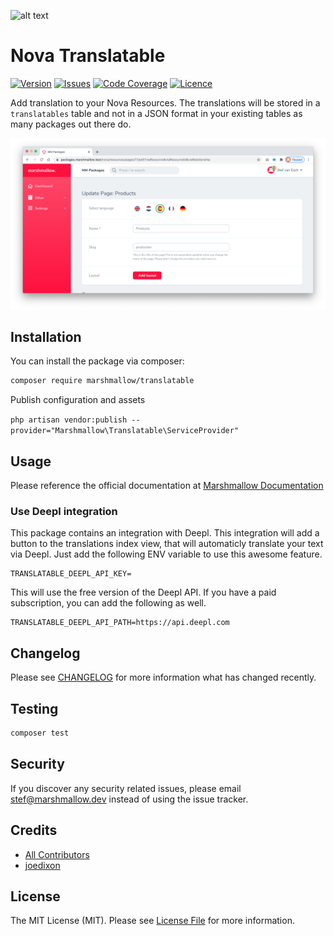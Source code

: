 ![alt text](https://marshmallow.dev/cdn/media/logo-red-237x46.png "marshmallow.")

# Nova Translatable

[![Version](https://img.shields.io/packagist/v/marshmallow/translatable)](https://github.com/marshmallow-packages/translatable)
[![Issues](https://img.shields.io/github/issues/marshmallow-packages/translatable)](https://github.com/marshmallow-packages/translatable)
[![Code Coverage](https://img.shields.io/badge/coverage-100%25-success)](https://github.com/marshmallow-packages/translatable)
[![Licence](https://img.shields.io/github/license/marshmallow-packages/translatable)](https://github.com/marshmallow-packages/translatable)

Add translation to your Nova Resources. The translations will be stored in a `translatables` table and not in a JSON format in your existing tables as many packages out there do.

<img src="https://raw.githubusercontent.com/marshmallow-packages/translatable/main/resources/screenshots/translatable.png"/>

## Installation

You can install the package via composer:

```bash
composer require marshmallow/translatable
```

Publish configuration and assets

`php artisan vendor:publish --provider="Marshmallow\Translatable\ServiceProvider"`

## Usage

Please reference the official documentation at [Marshmallow Documentation](https://docs.marshmallow.nl/docs/translatable/installation)

### Use Deepl integration
This package contains an integration with Deepl. This integration will add a button to the translations index view, that will automaticly translate your text via Deepl. Just add the following ENV variable to use this awesome feature.

```env
TRANSLATABLE_DEEPL_API_KEY=
```
This will use the free version of the Deepl API. If you have a paid subscription, you can add the following as well.
```env
TRANSLATABLE_DEEPL_API_PATH=https://api.deepl.com
```

## Changelog

Please see [CHANGELOG](CHANGELOG.md) for more information what has changed recently.

## Testing

```bash
composer test
```

## Security

If you discover any security related issues, please email stef@marshmallow.dev instead of using the issue tracker.

## Credits

-   [All Contributors](../../contributors)
-   [joedixon](https://github.com/joedixon/laravel-translation)

## License

The MIT License (MIT). Please see [License File](LICENSE.md) for more information.
